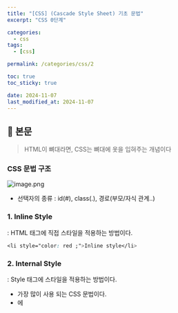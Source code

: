 ```yaml
---
title: "[CSS] (Cascade Style Sheet) 기초 문법"
excerpt: "CSS 0단계"

categories:
  - css
tags:
  - [css]

permalink: /categories/css/2

toc: true
toc_sticky: true

date: 2024-11-07
last_modified_at: 2024-11-07
---
```


## 🦥 본문

> HTML이 뼈대라면, CSS는 뼈대에 옷을 입혀주는 개념이다
> 

### CSS 문법 구조

![image.png](/assets/images/posts_img/css/css_image1.png)

- 선택자의 종류 : id(#), class(.), 경로(부모/자식 관계..)

### **1. Inline Style**

: HTML 태그에 직접 스타일을 적용하는 방법이다.

```css
<li style="color: red ;">Inline style</li>
```

### **2. Internal Style**

: Style 태그에 스타일을 적용하는 방법이다. 

- 가장 많이 사용 되는 CSS 문법이다.
- <head>에 <style>태그를 입력하여  <Body>에서 도출되도록 한다.

```css
<head>
  <style> li.internal {color: green;} </style>	
</head>
<body>
  <li class="internal">internal style</li>
</body>
```

### **3. External  style**

- 별도의 CSS파일을 생성하고 해당 파일을 HTML파일과 연결하는 방법이다.
- <link>로 스타일 시트와 연동이 가능하다.
    - 예시 : syntax.css 파일과의 연동
- 주의 : CSS파일은 단독으로 쓸 수 없으며 HTML 파일과 연동해야 사용이 가능하다.

```css
  <link rel="stylesheet" type="text/css" herf="css/syntax.css"> </link>
```